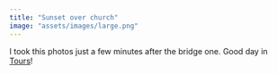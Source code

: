 ```yaml
---
title: "Sunset over church"
image: "assets/images/large.png"
---
```

I took this photos just a few minutes after the bridge one. Good day in [Tours](https://goo.gl/maps/bWGTu5wYycov5ikQA)!
